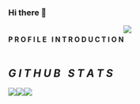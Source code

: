 ### Hi there 👋
<div align="center">
  <div style="display: flex; align-items: flex-start;">
  <h4><b>P R O F I L E &nbsp; I N T R O D U C T I O N</b></h4>
  <img align="top" src="https://komarev.com/ghpvc/?username=iqblmynwr88&color=blueviolet"/>
  </div>
</div>

<div align="center">
  <div style="display: flex; align-items: flex-start;">
  <h2><i>G I T H U B &nbsp; S T A T S</i></h2>
  </div>
</div>

<div align="center">
  <div style="display: flex; align-items: flex-start;">
    <img align="top" src="https://github-readme-stats.vercel.app/api?username=iqblmynwr88&show_icons=true&theme=nightowl"/>
<br />
<br />
    <img align="top" src="https://github-readme-streak-stats.herokuapp.com/?user=iqblmynwr88&theme=nightowl&date_format=M%20j%5B%2C%20Y%5D"/>
<br />
<br />
   <img align="down" src="https://github-readme-stats.vercel.app/api/top-langs/?username=iqblmynwr88&layout=compact&theme=nightowl"/>
  </div>
</div>
<!--
**iqblmynwr88/iqblmynwr88** is a ✨ _special_ ✨ repository because its `README.md` (this file) appears on your GitHub profile.

Here are some ideas to get you started:

- 🔭 I’m currently working on ...
- 🌱 I’m currently learning ...
- 👯 I’m looking to collaborate on ...
- 🤔 I’m looking for help with ...
- 💬 Ask me about ...
- 📫 How to reach me: ...
- 😄 Pronouns: ...
- ⚡ Fun fact: ...
-->
